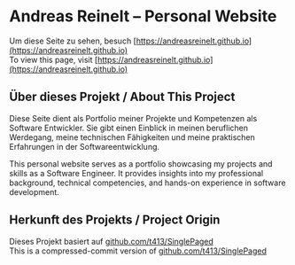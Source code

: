 # Andreas Reinelt – Personal Website

Um diese Seite zu sehen, besuch [https://andreasreinelt.github.io](https://andreasreinelt.github.io)  
To view this page, visit [https://andreasreinelt.github.io](https://andreasreinelt.github.io)

## Über dieses Projekt / About This Project

Diese Seite dient als Portfolio meiner Projekte und Kompetenzen als Software Entwickler. Sie gibt einen Einblick in meinen beruflichen Werdegang, meine technischen Fähigkeiten und meine praktischen Erfahrungen in der Softwareentwicklung.  

This personal website serves as a portfolio showcasing my projects and skills as a Software Engineer. It provides insights into my professional background, technical competencies, and hands-on experience in software development.

## Herkunft des Projekts / Project Origin

Dieses Projekt basiert auf 
[github.com/t413/SinglePaged](https://github.com/t413/SinglePaged)  
This is a compressed-commit version of
[github.com/t413/SinglePaged](https://github.com/t413/SinglePaged)
